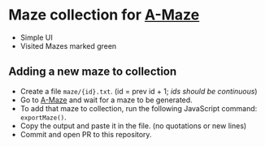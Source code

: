 # Maze collection for [A-Maze](https://a-maze.jothin.tech)
 - Simple UI
 - Visited Mazes marked green

## Adding a new maze to collection
 - Create a file `maze/{id}.txt`. (id = prev id + 1; *ids should be continuous*)
 - Go to [A-Maze](https://a-maze.jothin.tech) and wait for a maze to be generated.
 - To add that maze to collection, run the following JavaScript command: `exportMaze()`.
 - Copy the output and paste it in the file. (no quotations or new lines)
 - Commit and open PR to this repository.